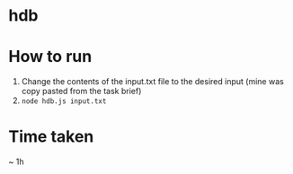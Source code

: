 # hdb

# How to run
1. Change the contents of the input.txt file to the desired input (mine was copy pasted from the task brief)
2. `node hdb.js input.txt`

# Time taken
~ 1h
